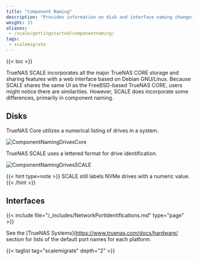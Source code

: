 ```yaml
---
title: "Component Naming"
description: "Provides information on disk and interface naming changes related to the change from FreeBSD storage and sharing in CORE to Linux in TrueNAS SCALE."
weight: 35
aliases:
 - /scale/gettingstarted/componentnaming/
tags:
 - scalemigrate
---
```


{{< toc >}}

TrueNAS SCALE incorporates all the major TrueNAS CORE storage and sharing features with a web interface based on Debian GNU/Linux.
Because SCALE shares the same UI as the FreeBSD-based TrueNAS CORE, users might notice there are similarities.
However, SCALE does incorporate some differences, primarily in component naming.

## Disks

TrueNAS Core utilizes a numerical listing of drives in a system.

![ComponentNamingDrivesCore](/images/SCALE/ComponentNamingDrivesCore.png "TrueNAS Core Drive Listing")

TrueNAS SCALE uses a lettered format for drive identification.  

![ComponentNamingDrivesSCALE](/images/SCALE/ComponentNamingDrivesSCALE.png "TrueNAS SCALE Drive Listing")

{{< hint type=note >}}
SCALE still labels NVMe drives with a numeric value.
{{< /hint >}}

## Interfaces

{{< include file="/_includes/NetworkPortIdentifications.md" type="page" >}}

See the [TrueNAS Systems](https://www.truenas.com/docs/hardware/ section for lists of the default port names for each platform.

{{< taglist tag="scalemigrate" depth="2" >}}
